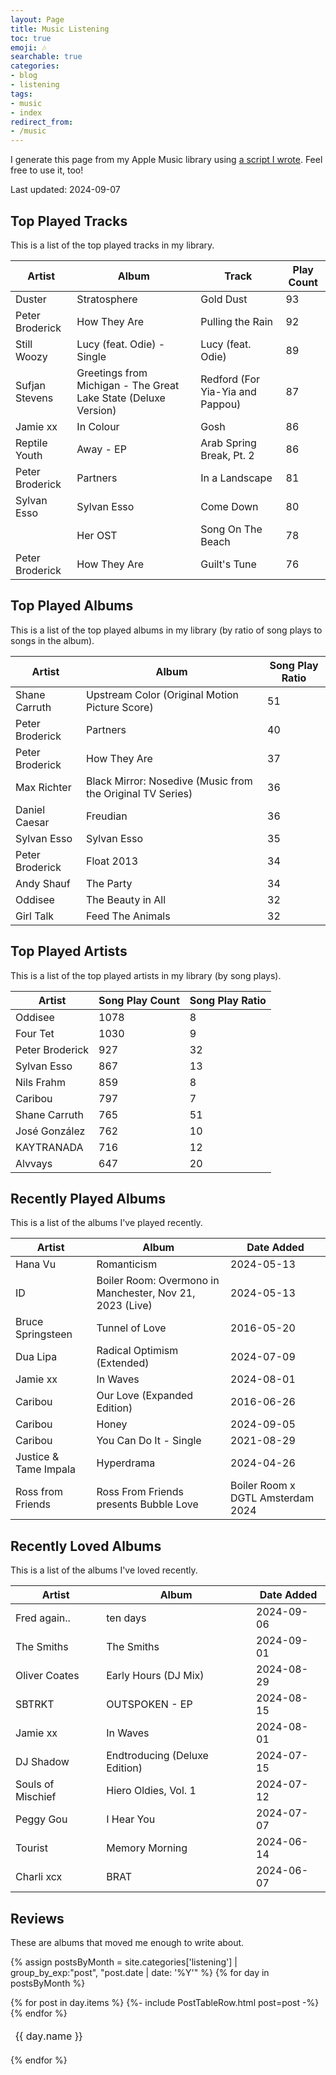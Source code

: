 ```yaml
---
layout: Page
title: Music Listening
toc: true
emoji: 🎶
searchable: true
categories:
- blog
- listening
tags:
- music
- index
redirect_from:
- /music
---
```

I generate this page from my Apple Music library using [a script I wrote](/blog/pulling-fun-insights-out-of-my-apple-music-library). Feel free to use it, too!

Last updated: 2024-09-07

## Top Played Tracks
This is a list of the top played tracks in my library.

| Artist | Album | Track | Play Count |
| ------ | ----- | ----- | ---------- |
| Duster | Stratosphere | Gold Dust | 93 |
| Peter Broderick | How They Are | Pulling the Rain | 92 |
| Still Woozy | Lucy (feat. Odie) - Single | Lucy (feat. Odie) | 89 |
| Sufjan Stevens | Greetings from Michigan - The Great Lake State (Deluxe Version) | Redford (For Yia-Yia and Pappou) | 87 |
| Jamie xx | In Colour | Gosh | 86 |
| Reptile Youth | Away - EP | Arab Spring Break, Pt. 2 | 86 |
| Peter Broderick | Partners | In a Landscape | 81 |
| Sylvan Esso | Sylvan Esso | Come Down | 80 |
|  | Her OST | Song On The Beach | 78 |
| Peter Broderick | How They Are | Guilt's Tune | 76 |

## Top Played Albums
This is a list of the top played albums in my library (by ratio of song plays to songs in the album).

| Artist | Album | Song Play Ratio |
| ------ | ----- | --------------- |
| Shane Carruth | Upstream Color (Original Motion Picture Score) | 51 |
| Peter Broderick | Partners | 40 |
| Peter Broderick | How They Are | 37 |
| Max Richter | Black Mirror: Nosedive (Music from the Original TV Series) | 36 |
| Daniel Caesar | Freudian | 36 |
| Sylvan Esso | Sylvan Esso | 35 |
| Peter Broderick | Float 2013 | 34 |
| Andy Shauf | The Party | 34 |
| Oddisee | The Beauty in All | 32 |
| Girl Talk | Feed The Animals | 32 |

## Top Played Artists
This is a list of the top played artists in my library (by song plays).

| Artist | Song Play Count | Song Play Ratio |
| ------ | -------------- | --------------- |
| Oddisee | 1078 | 8 |
| Four Tet | 1030 | 9 |
| Peter Broderick | 927 | 32 |
| Sylvan Esso | 867 | 13 |
| Nils Frahm | 859 | 8 |
| Caribou | 797 | 7 |
| Shane Carruth | 765 | 51 |
| José González | 762 | 10 |
| KAYTRANADA | 716 | 12 |
| Alvvays | 647 | 20 |

## Recently Played Albums
This is a list of the albums I've played recently.

| Artist | Album | Date Added |
| ------ | ----- | --------- |
| Hana Vu | Romanticism | 2024-05-13 |
| ID | Boiler Room: Overmono in Manchester, Nov 21, 2023 (Live) | 2024-05-13 |
| Bruce Springsteen | Tunnel of Love | 2016-05-20 |
| Dua Lipa | Radical Optimism (Extended) | 2024-07-09 |
| Jamie xx | In Waves | 2024-08-01 |
| Caribou | Our Love (Expanded Edition) | 2016-06-26 |
| Caribou | Honey | 2024-09-05 |
| Caribou | You Can Do It - Single | 2021-08-29 |
| Justice & Tame Impala | Hyperdrama | 2024-04-26 |
| Ross from Friends | Ross From Friends presents Bubble Love | Boiler Room x DGTL Amsterdam 2024 | 2024-05-13 |

## Recently Loved Albums
This is a list of the albums I've loved recently.

| Artist | Album | Date Added |
| ------ | ----- | --------- |
| Fred again.. | ten days | 2024-09-06 |
| The Smiths | The Smiths | 2024-09-01 |
| Oliver Coates | Early Hours (DJ Mix) | 2024-08-29 |
| SBTRKT | OUTSPOKEN - EP | 2024-08-15 |
| Jamie xx | In Waves | 2024-08-01 |
| DJ Shadow | Endtroducing (Deluxe Edition) | 2024-07-15 |
| Souls of Mischief | Hiero Oldies, Vol. 1 | 2024-07-12 |
| Peggy Gou | I Hear You | 2024-07-07 |
| Tourist | Memory Morning | 2024-06-14 |
| Charli xcx | BRAT | 2024-06-07 |

## Reviews

These are albums that moved me enough to write about.

{% assign postsByMonth = 
site.categories['listening'] | group_by_exp:"post", "post.date | date: '%Y'" %}
{% for day in postsByMonth %}
  <table>
      <thead>
        <tr>
            <td colspan="3">
                <span id="{{ day.name }}">{{ day.name }}</span>
            </td>
        </tr>
      </thead>
  {% for post in day.items %}
  {%- include PostTableRow.html post=post -%}
  {% endfor %}
  </table>
{% endfor %}
